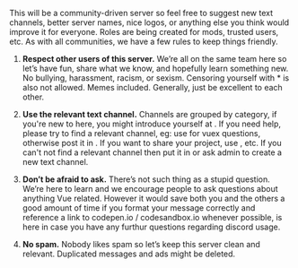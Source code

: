 This will be a community-driven server so feel free to suggest new text channels, better server names, nice logos, or anything else you think would improve it for everyone. Roles are being created for mods, trusted users, etc. As with all communities, we have a few rules to keep things friendly.

1. **Respect other users of this server.** We’re all on the same team here so let’s have fun, share what we know, and hopefully learn something new. No bullying, harassment, racism, or sexism. Censoring yourself with * is also not allowed. Memes included. Generally, just be excellent to each other.

2. **Use the relevant text channel.** Channels are grouped by category, if you're new to here, you might introduce yourself at <channel name="introductions" />. If you need help, please try to find a relevant channel, eg: use <channel name="vuex" /> for vuex questions, otherwise post it in <channel name="need-help" />. If you want to share your project, use <channel name="i-made-this" />, etc. If you can't not find a relevant channel then put it in <channel name="general" /> or ask admin to create a new text channel.

3. **Don’t be afraid to ask.** There’s not such thing as a stupid question. We’re here to learn and we encourage people to ask questions about anything Vue related. However it would save both you and the others a good amount of time if you format your message correctly and reference a link to codepen.io / codesandbox.io whenever possible, <channel name="discord-help" /> is here in case you have any furthur questions regarding discord usage.

4. **No spam.** Nobody likes spam so let’s keep this server clean and relevant. Duplicated messages and ads might be deleted.

<script>
import Channel from '../components/Channel.vue'

export default {
  components: {
    Channel
  }
}
</script>
